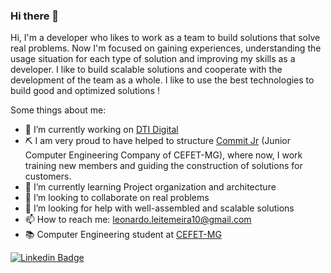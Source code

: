 ### Hi there 👋

Hi, I'm a developer who likes to work as a team to build solutions that solve real problems. Now I'm focused on gaining experiences, understanding the usage situation for each type of solution and improving my skills as a developer.
I like to build scalable solutions and cooperate with the development of the team as a whole. I like to use the best technologies to build good and optimized solutions !

Some things about me:

- 🔭 I’m currently working on [DTI Digital](https://www.dtidigital.com.br)
- ⛏ I am very proud to have helped to structure [Commit Jr](https://commitjr.com) (Junior Computer Engineering Company of CEFET-MG), where now, I work training new members and guiding the construction of solutions for customers.
- 🌱 I’m currently learning Project organization and architecture
- 👥 I’m looking to collaborate on real problems
- 🤔 I’m looking for help with well-assembled and scalable solutions
- 📫 How to reach me: leonardo.leitemeira10@gmail.com
- 📚 Computer Engineering student at [CEFET-MG](https://www.cefetmg.br)

[![Linkedin Badge](https://img.shields.io/badge/LinkedIn-0077B5?style=for-the-badge&logo=linkedin&logoColor=white&link=www.linkedin.com/in/leonardo-leite-556843159)](https://www.linkedin.com/in/leonardo-leite-556843159)

